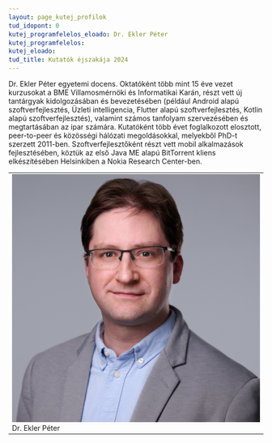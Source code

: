 ```yaml
---
layout: page_kutej_profilok
tud_idopont: 0
kutej_programfelelos_eloado: Dr. Ekler Péter
kutej_programfelelos: 
kutej_eloado:
tud_title: Kutatók éjszakája 2024
---
```


Dr. Ekler Péter egyetemi docens. Oktatóként több mint 15 éve vezet kurzusokat a BME Villamosmérnöki és Informatikai Karán, részt vett új tantárgyak kidolgozásában és bevezetésében (például Android alapú szoftverfejlesztés, Üzleti intelligencia, Flutter alapú szoftverfejlesztés, Kotlin alapú szoftverfejlesztés), valamint számos tanfolyam szervezésében és megtartásában az ipar számára. Kutatóként több évet foglalkozott elosztott, peer-to-peer és közösségi hálózati megoldásokkal, melyekből PhD-t szerzett 2011-ben. 
Szoftverfejlesztőként részt vett mobil alkalmazások fejlesztésében, köztük az első Java ME alapú BitTorrent kliens elkészítésében Helsinkiben a Nokia Research Center-ben. 


<table class="picture">
<tr>
<td>

<div class="gallery">
    <img src="images/ekler_peter.jpg" max-width="250" max-height="200">
  <div class="desc">Dr. Ekler Péter</div>
</div>

</td>
</tr>
</table>
